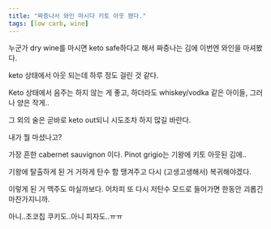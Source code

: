 ```yaml
---
title: "짜증나서 와인 마시다 키토 아웃 됐다."
tags: [low carb, wine]
---
```


누군가 dry wine를 마시면 keto safe하다고 해서 짜증나는 김에 이번엔 와인을 마셔봤다.

keto 상태에서 아웃 되는데 하루 정도 걸린 것 같다. 

Keto 상태에서 음주는 하지 않는 게 좋고, 하더라도 whiskey/vodka 같은 아이들, 그러나 양은 작게..

그 외의 술은 곧바로 keto out되니 시도조차 하지 많길 바란다. 

내가 뭘 마셨나고?

가장 흔한 cabernet sauvignon 이다. Pinot grigio는 기왕에 키토 아웃된 김에..

기왕에 탈출하게 된 거 거하게 탄수 함 땡겨주고 다시 (고생고생해서) 복귀해야겠다.

이렇게 된 거 맥주도 마실까보다. 어차피 또 다시 저탄수 모드로 들어가면 한동안 괴롭긴 마찬가지니까.

아니..초코칩 쿠키도..아니 피자도..ㅠㅠ